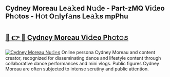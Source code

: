 ## Cydney Moreau Le𝚊𝚔ed N𝚞𝚍e - Part-zMQ Vi𝚍eo Ph𝚘tos - H𝚘t O𝚗lyf𝚊ns Le𝚊𝚔s mpPhu

# <h2><a href="http://hf5jrw.feru.top/?c=Cydney+Moreau">🔗 👉 🔴 Cydney Moreau Vi𝚍𝚎o Ph𝚘t𝚘𝚜</a></h2>

[![Cydney Moreau Nu𝚍𝚎s](https://i.imgur.com/0TWrTi3.gif)](http://hf5jrw.feru.top/?c=Cydney+Moreau)
Online persona Cydney Moreau and content creator, recognized for disseminating dance and lifestyle content through collaborative dance performances and mini vlogs. Public figures Cydney Moreau are often subjected to intense scrutiny and public attention. 
